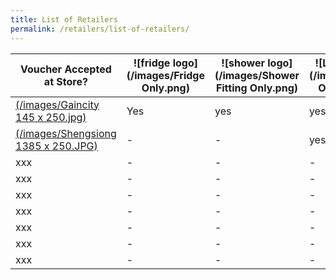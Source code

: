 ```yaml
---
title: List of Retailers
permalink: /retailers/list-of-retailers/
---
```


|Voucher Accepted at Store?| ![fridge logo](/images/Fridge Only.png)  | ![shower logo](/images/Shower Fitting Only.png) | ![LED logo](/images/LED Only.png)
|--|--|--|--|
| [(/images/Gaincity 145 x 250.jpg)](https://www.gaincity.com/customer-service/store-locations) | Yes |yes|yes
| [(/images/Shengsiong 1385 x 250.JPG)](https://corporate.shengsiong.com.sg/store-locator/) |-|-|yes|
|xxx|-|-|-
|xxx|-|-|-
|xxx|-|-|-
|xxx|-|-|-
|xxx|-|-|-
|xxx|-|-|-
|xxx|-|-|-
